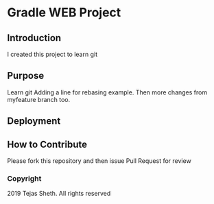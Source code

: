 #  Gradle WEB Project

## Introduction
I created this project to learn git
## Purpose
Learn git
Adding a line for rebasing example.
Then more changes from myfeature branch too.
## Deployment

## How to Contribute
Please fork this repository and then issue Pull Request for review
### Copyright

2019 Tejas Sheth.
All rights reserved
